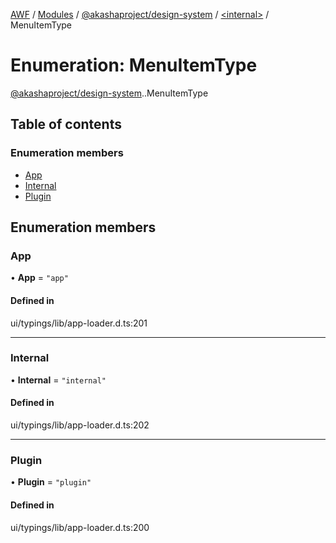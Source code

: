 [AWF](../README.md) / [Modules](../modules.md) / [@akashaproject/design-system](../modules/akashaproject_design_system.md) / [<internal\>](../modules/akashaproject_design_system._internal_.md) / MenuItemType

# Enumeration: MenuItemType

[@akashaproject/design-system](../modules/akashaproject_design_system.md).[<internal>](../modules/akashaproject_design_system._internal_.md).MenuItemType

## Table of contents

### Enumeration members

- [App](akashaproject_design_system._internal_.MenuItemType.md#app)
- [Internal](akashaproject_design_system._internal_.MenuItemType.md#internal)
- [Plugin](akashaproject_design_system._internal_.MenuItemType.md#plugin)

## Enumeration members

### App

• **App** = `"app"`

#### Defined in

ui/typings/lib/app-loader.d.ts:201

___

### Internal

• **Internal** = `"internal"`

#### Defined in

ui/typings/lib/app-loader.d.ts:202

___

### Plugin

• **Plugin** = `"plugin"`

#### Defined in

ui/typings/lib/app-loader.d.ts:200
